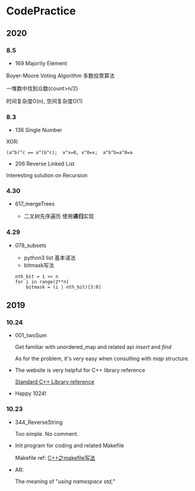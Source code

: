 # CodePractice

## 2020

### 8.5

* 169 Majority Element

Boyer-Moore Voting Algorithm 多数投票算法

一堆数中找到众数(count>n/2)

时间复杂度O(n), 空间复杂度O(1)

### 8.3

* 136 Single Number

XOR:

`(a^b)^c == a^(b^c); 
x^x=0, x^0=x; 
a^b^b=a^0=a`

* 206 Reverse Linked List

Interesting solution on Recursion 

### 4.30
* 617_mergeTrees

	- 二叉树先序遍历 使用**递归**实现



### 4.29
* 078_subsets

 	- python3 list 基本语法
 	- bitmask写法

 	```
 	nth_bit = 1 << n
 	for i in range(2**n)
 		bitmask = (i | nth_bit)[3:0]
 	```


## 2019

### 10.24

* 001_twoSum

  Get familiar with unordered_map and related api *insert* and *find*  
  
  As for the problem, it's very easy when consulting with *map* structure.
  
* The website is very helpful for C++ library reference
  
  [Standard C++ Library reference](http://www.cplusplus.com/reference/)
  
* Happy 1024!
  
### 10.23
* 344_ReverseString

  Too simple. No comment.
  
* Init program for coding and related Makefile
  
  Makefile ref: [C++之makefile写法](https://blog.csdn.net/zong596568821xp/article/details/81134406)
  
* AR: 
  
  The meaning of "*using namespace std;*"

